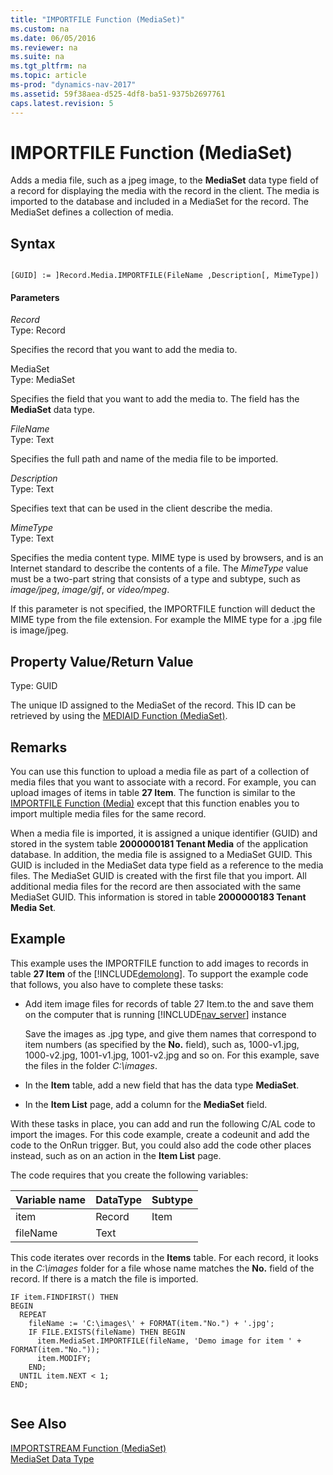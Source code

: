 ```yaml
---
title: "IMPORTFILE Function (MediaSet)"
ms.custom: na
ms.date: 06/05/2016
ms.reviewer: na
ms.suite: na
ms.tgt_pltfrm: na
ms.topic: article
ms-prod: "dynamics-nav-2017"
ms.assetid: 59f38aea-d525-4df8-ba51-9375b2697761
caps.latest.revision: 5
---
```

# IMPORTFILE Function (MediaSet)
Adds a media file, such as a jpeg image, to the **MediaSet** data type field of a record for displaying the media with the record in the client. The media is imported to the database and included in a MediaSet for the record. The MediaSet defines a collection of media.  
  
## Syntax  
  
```  
  
[GUID] := ]Record.Media.IMPORTFILE(FileName ,Description[, MimeType])  
```  
  
#### Parameters  
 *Record*  
 Type: Record  
  
 Specifies the record that you want to add the media to.  
  
 MediaSet  
 Type: MediaSet  
  
 Specifies the field that you want to add the media to. The field has the **MediaSet** data type.  
  
 *FileName*  
 Type: Text  
  
 Specifies the full path and name of the media file to be imported.  
  
 *Description*  
 Type: Text  
  
 Specifies text that can be used in the client describe the media.  
  
 *MimeType*  
 Type: Text  
  
 Specifies the media content type. MIME type is used by browsers, and is an Internet standard to describe the contents of a file. The *MimeType* value must be a two-part string that consists of a type and subtype, such as *image\/jpeg*, *image\/gif*, or *video\/mpeg*.  
  
 If this parameter is not specified, the IMPORTFILE function will deduct the MIME type from the file extension. For example the MIME type for a .jpg file is image\/jpeg.  
  
## Property Value/Return Value  
 Type: GUID  
  
 The unique ID assigned to the MediaSet of the record. This ID can be retrieved by using the [MEDIAID Function \(MediaSet\)](MEDIAID-Function--MediaSet-.md).  
  
## Remarks  
 You can use this function to upload a media file as part of a collection of media files that you want to associate with a record. For example, you can upload images of items in table **27 Item**. The function is similar to the [IMPORTFILE Function \(Media\)](IMPORTFILE-Function--Media-.md) except that this function enables you to import multiple media files for the same record.  
  
 When a media file is imported, it is assigned a unique identifier \(GUID\) and stored in the system table **2000000181 Tenant Media** of the application database. In addition, the media file is assigned to a MediaSet GUID. This GUID is included in the MediaSet data type field as a reference to the media files. The MediaSet GUID is created with the first file that you import. All additional media files for the record are then associated with the same MediaSet GUID. This information is stored in table **2000000183 Tenant Media Set**.  
  
## Example  
 This example uses the IMPORTFILE function to add images to records in table **27 Item** of the [!INCLUDE[demolong](includes/demolong_md.md)]. To support the example code that follows, you also have to complete these tasks:  
  
-   Add item image files for records of table 27 Item.to the and save them on the computer that is running [!INCLUDE[nav_server](includes/nav_server_md.md)] instance  
  
     Save the images as .jpg type, and give them names that correspond to item numbers \(as specified by the **No.** field\), such as, 1000-v1.jpg, 1000-v2.jpg, 1001-v1.jpg, 1001-v2.jpg and so on. For this example, save the files in the folder *C:\\images*.  
  
-   In the **Item** table, add a new field that has the data type **MediaSet**.  
  
-   In the **Item List** page, add a column for the **MediaSet** field.  
  
 With these tasks in place, you can add and run the following C/AL code to import the images. For this code example, create a codeunit and add the code to the OnRun trigger. But, you could also add the code other places instead, such as on an action in the **Item List** page.  
  
 The code requires that you create the following variables:  
  
|Variable name|DataType|Subtype|  
|-------------------|--------------|-------------|  
|item|Record|Item|  
|fileName|Text||  
  
 This code iterates over records in the **Items** table. For each record, it looks in the *C:\\images* folder for a file whose name matches the **No.** field of the record. If there is a match the file is imported.  
  
```  
IF item.FINDFIRST() THEN  
BEGIN  
  REPEAT  
    fileName := 'C:\images\' + FORMAT(item."No.") + '.jpg';  
    IF FILE.EXISTS(fileName) THEN BEGIN  
      item.MediaSet.IMPORTFILE(fileName, 'Demo image for item ' + FORMAT(item."No."));  
      item.MODIFY;  
    END;  
  UNTIL item.NEXT < 1;  
END;  
  
```  
  
## See Also  
 [IMPORTSTREAM Function \(MediaSet\)](IMPORTSTREAM-Function--MediaSet-.md)   
 [MediaSet Data Type](MediaSet-Data-Type.md)